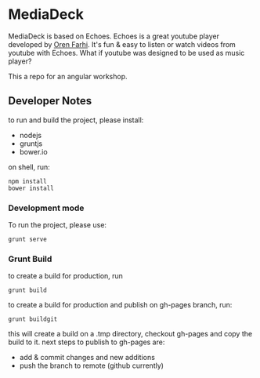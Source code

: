 # MediaDeck
MediaDeck is based on Echoes. Echoes is a great youtube player developed by [Oren Farhi](http://orizens.com).
It's fun & easy to listen or watch videos from youtube with Echoes.
What if youtube was designed to be used as music player?

This a repo for an angular workshop.

## Developer Notes

to run and build the project, please install:
* nodejs
* gruntjs
* bower.io

on shell, run:
```shell
npm install
bower install
```
### Development mode
To run the project, please use:
```shell
grunt serve
```

### Grunt Build
to create a build for production, run
```shell
grunt build
```
to create a build for production and publish on gh-pages branch, run:
```shell
grunt buildgit
```
this will create a build on a .tmp directory, checkout gh-pages and copy the build to it.
next steps to publish to gh-pages are:
* add & commit changes and new additions
* push the branch to remote (github currently)